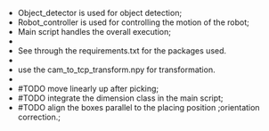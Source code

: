 - Object_detector is used for object detection;
- Robot_controller is used for controlling the motion of the robot;
- Main script handles the overall execution;
- 
- See through the requirements.txt for the packages used.
- 
- use the cam_to_tcp_transform.npy for transformation.
- 
- #TODO move linearly up after picking;
- #TODO integrate the dimension class in the main script;
- #TODO align the boxes parallel to the placing position ;orientation correction.; 

